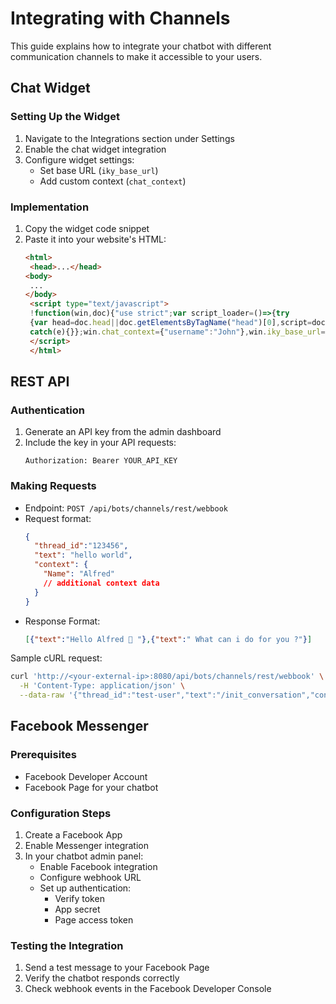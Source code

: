 # Integrating with Channels

This guide explains how to integrate your chatbot with different communication channels to make it accessible to your users.

## Chat Widget

### Setting Up the Widget
1. Navigate to the Integrations section under Settings
2. Enable the chat widget integration
3. Configure widget settings:
   - Set base URL (`iky_base_url`)
   - Add custom context (`chat_context`)

### Implementation
1. Copy the widget code snippet
2. Paste it into your website's HTML:
   ```html
   <html>
    <head>...</head>
   <body>
    ...
   </body>
    <script type="text/javascript">
    !function(win,doc){"use strict";var script_loader=()=>{try
    {var head=doc.head||doc.getElementsByTagName("head")[0],script=doc.createElement("script");script.setAttribute("type","text/javascript"),script.setAttribute("src","https://alfredfrancis.in/ai-chatbot-framework/app/static/widget/script.js"),head.appendChild(script)}
    catch(e){}};win.chat_context={"username":"John"},win.iky_base_url="http://localhost:8080/admin/",script_loader()}(window,document);
    </script>
    </html>
   ```

## REST API

### Authentication
1. Generate an API key from the admin dashboard
2. Include the key in your API requests:
   ```
   Authorization: Bearer YOUR_API_KEY
   ```

### Making Requests
- Endpoint: `POST /api/bots/channels/rest/webbook`
- Request format:
  ```json
  {
    "thread_id":"123456",
    "text": "hello world",
    "context": {
      "Name": "Alfred"
      // additional context data
    }
  }
  ```
- Response Format:
  ```json
  [{"text":"Hello Alfred 👋 "},{"text":" What can i do for you ?"}]
  ```

Sample cURL request:
```sh
curl 'http://<your-external-ip>:8080/api/bots/channels/rest/webbook' \
  -H 'Content-Type: application/json' \
  --data-raw '{"thread_id":"test-user","text":"/init_conversation","context":{"username":"Admin"}}'
```

## Facebook Messenger

### Prerequisites
- Facebook Developer Account
- Facebook Page for your chatbot

### Configuration Steps
1. Create a Facebook App
2. Enable Messenger integration
3. In your chatbot admin panel:
   - Enable Facebook integration
   - Configure webhook URL
   - Set up authentication:
     - Verify token
     - App secret
     - Page access token

### Testing the Integration
1. Send a test message to your Facebook Page
2. Verify the chatbot responds correctly
3. Check webhook events in the Facebook Developer Console